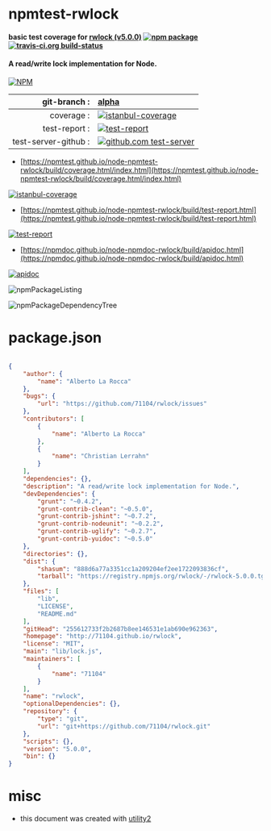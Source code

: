 # npmtest-rwlock

#### basic test coverage for  [rwlock (v5.0.0)](http://71104.github.io/rwlock)  [![npm package](https://img.shields.io/npm/v/npmtest-rwlock.svg?style=flat-square)](https://www.npmjs.org/package/npmtest-rwlock) [![travis-ci.org build-status](https://api.travis-ci.org/npmtest/node-npmtest-rwlock.svg)](https://travis-ci.org/npmtest/node-npmtest-rwlock)

#### A read/write lock implementation for Node.

[![NPM](https://nodei.co/npm/rwlock.png?downloads=true&downloadRank=true&stars=true)](https://www.npmjs.com/package/rwlock)

| git-branch : | [alpha](https://github.com/npmtest/node-npmtest-rwlock/tree/alpha)|
|--:|:--|
| coverage : | [![istanbul-coverage](https://npmtest.github.io/node-npmtest-rwlock/build/coverage.badge.svg)](https://npmtest.github.io/node-npmtest-rwlock/build/coverage.html/index.html)|
| test-report : | [![test-report](https://npmtest.github.io/node-npmtest-rwlock/build/test-report.badge.svg)](https://npmtest.github.io/node-npmtest-rwlock/build/test-report.html)|
| test-server-github : | [![github.com test-server](https://npmtest.github.io/node-npmtest-rwlock/GitHub-Mark-32px.png)](https://npmtest.github.io/node-npmtest-rwlock/build/app/index.html) | | build-artifacts : | [![build-artifacts](https://npmtest.github.io/node-npmtest-rwlock/glyphicons_144_folder_open.png)](https://github.com/npmtest/node-npmtest-rwlock/tree/gh-pages/build)|

- [https://npmtest.github.io/node-npmtest-rwlock/build/coverage.html/index.html](https://npmtest.github.io/node-npmtest-rwlock/build/coverage.html/index.html)

[![istanbul-coverage](https://npmtest.github.io/node-npmtest-rwlock/build/screenCapture.buildCi.browser.%252Ftmp%252Fbuild%252Fcoverage.lib.html.png)](https://npmtest.github.io/node-npmtest-rwlock/build/coverage.html/index.html)

- [https://npmtest.github.io/node-npmtest-rwlock/build/test-report.html](https://npmtest.github.io/node-npmtest-rwlock/build/test-report.html)

[![test-report](https://npmtest.github.io/node-npmtest-rwlock/build/screenCapture.buildCi.browser.%252Ftmp%252Fbuild%252Ftest-report.html.png)](https://npmtest.github.io/node-npmtest-rwlock/build/test-report.html)

- [https://npmdoc.github.io/node-npmdoc-rwlock/build/apidoc.html](https://npmdoc.github.io/node-npmdoc-rwlock/build/apidoc.html)

[![apidoc](https://npmdoc.github.io/node-npmdoc-rwlock/build/screenCapture.buildCi.browser.%252Ftmp%252Fbuild%252Fapidoc.html.png)](https://npmdoc.github.io/node-npmdoc-rwlock/build/apidoc.html)

![npmPackageListing](https://npmtest.github.io/node-npmtest-rwlock/build/screenCapture.npmPackageListing.svg)

![npmPackageDependencyTree](https://npmtest.github.io/node-npmtest-rwlock/build/screenCapture.npmPackageDependencyTree.svg)



# package.json

```json

{
    "author": {
        "name": "Alberto La Rocca"
    },
    "bugs": {
        "url": "https://github.com/71104/rwlock/issues"
    },
    "contributors": [
        {
            "name": "Alberto La Rocca"
        },
        {
            "name": "Christian Lerrahn"
        }
    ],
    "dependencies": {},
    "description": "A read/write lock implementation for Node.",
    "devDependencies": {
        "grunt": "~0.4.2",
        "grunt-contrib-clean": "~0.5.0",
        "grunt-contrib-jshint": "~0.7.2",
        "grunt-contrib-nodeunit": "~0.2.2",
        "grunt-contrib-uglify": "~0.2.7",
        "grunt-contrib-yuidoc": "~0.5.0"
    },
    "directories": {},
    "dist": {
        "shasum": "888d6a77a3351cc1a209204ef2ee1722093836cf",
        "tarball": "https://registry.npmjs.org/rwlock/-/rwlock-5.0.0.tgz"
    },
    "files": [
        "lib",
        "LICENSE",
        "README.md"
    ],
    "gitHead": "255612733f2b2687b8ee146531e1ab690e962363",
    "homepage": "http://71104.github.io/rwlock",
    "license": "MIT",
    "main": "lib/lock.js",
    "maintainers": [
        {
            "name": "71104"
        }
    ],
    "name": "rwlock",
    "optionalDependencies": {},
    "repository": {
        "type": "git",
        "url": "git+https://github.com/71104/rwlock.git"
    },
    "scripts": {},
    "version": "5.0.0",
    "bin": {}
}
```



# misc
- this document was created with [utility2](https://github.com/kaizhu256/node-utility2)
